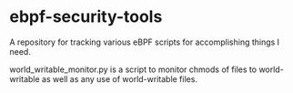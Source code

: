 # ebpf-security-tools

A repository for tracking various eBPF scripts for accomplishing things I need.

world_writable_monitor.py is a script to monitor chmods of files to world-writable as well as any use of world-writable files.
